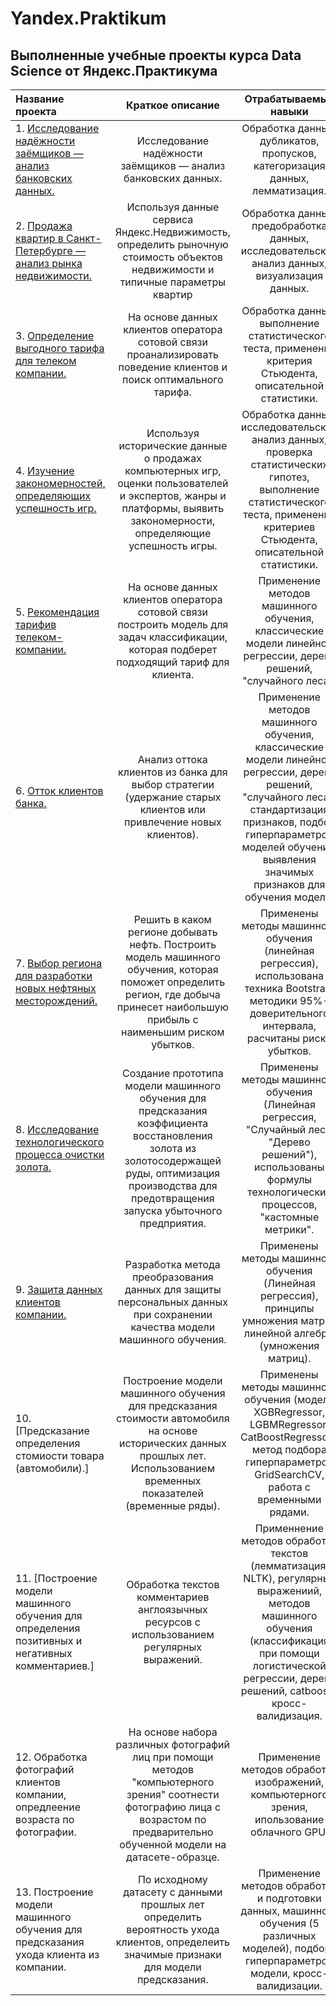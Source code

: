# Yandex.Praktikum
## Выполненные учебные проекты курса Data Science от Яндекс.Практикума
| Название проекта    | Краткое описание    | Отрабатываемые навыки | Использованные библиотеки|
|:-------------------|:-------------------:|:-----------------------:|:-------------------------:|
|1. [Исследование надёжности заёмщиков — анализ банковских данных.](https://github.com/degradablemind/Yandex.Praktikum/tree/main/project_1_Исследование_надёжности_заёмщиков)| Исследование надёжности заёмщиков — анализ банковских данных.| Обработка данных, дубликатов, пропусков, категоризация данных, лемматизация.| Python, Pandas, PyMystem3, SciPy, Matplotlib, Seaborn, SciKitLearn, numpy.
|2. [Продажа квартир в Санкт-Петербурге — анализ рынка недвижимости.](https://github.com/degradablemind/Yandex.Praktikum/tree/main/project_2_Исследование_объявлений_о_продаже_квартир)| Используя данные сервиса Яндекс.Недвижимость, определить рыночную стоимость объектов недвижимости и типичные параметры квартир|Обработка данных,  предобработка данных, исследовательский анализ данных, визуализация данных.| Python, Pandas, Matplotlib.|
|3. [Определение выгодного тарифа для телеком компании.](https://github.com/degradablemind/Yandex.Praktikum/tree/main/project_3_Определение_перспективного_тарифа_для_телеком-компании)| На основе данных клиентов оператора сотовой связи проанализировать поведение клиентов и поиск оптимального тарифа.| Обработка данных, выполнение статистического теста, применение критерия Стьюдента, описательной статистики.| Python, Pandas, Matplotlib, numpy, SciPy, Seaborn, sklearn.|
|4. [Изучение закономерностей, определяющих успешность игр.](https://github.com/degradablemind/Yandex.Praktikum/tree/main/project_4_Выявление_определяющих_успешность_игры_закономерностей)| Используя исторические данные о продажах компьютерных игр, оценки пользователей и экспертов, жанры и платформы, выявить закономерности, определяющие успешность игры.| Обработка данных, исследовательский анализ данных, проверка статистических гипотез, выполнение статистического теста, применение критериев Стьюдента, описательной статистики.| Python, Pandas, Matplotlib, numpy, SciPy, Seaborn, sklearn.|
|5. [Рекомендация тарифив телеком-компании.](https://github.com/degradablemind/Yandex.Praktikum/tree/main/project_5_Рекомендация_тарифов)| На основе данных клиентов оператора сотовой связи построить модель для задач классификации, которая подберет подходящий тариф для клиента.| Применение методов машинного обучения, классические модели линейной регрессии, дерева решений, "случайного леса".| Python, Pandas, sklearn.|
|6. [Отток клиентов банка.](https://github.com/degradablemind/Yandex.Praktikum/tree/main/project_6_Отток_клиентов)| Анализ оттока клиентов из банка для выбор стратегии (удержание старых клиентов или привлечение новых клиентов). | Применение методов машинного обучения, классические модели линейной регрессии, дерева решений, "случайного леса", стандартизация признаков, подбор гиперпараметров моделей обучения, выявления значимых признаков для обучения модели.| Python, Pandas, sklearn, eli5.|
|7. [Выбор региона для разработки новых нефтяных месторождений.](https://github.com/degradablemind/Yandex.Praktikum/tree/main/project_7_Выбор_локации_для_скважины)| Решить в каком регионе добывать нефть. Построить модель машинного обучения, которая поможет определить регион, где добыча принесет наибольшую прибыль с наименьшим риском убытков.| Применены методы машинного обучения (линейная регрессия), использована техника Bootstrap, методики 95%-доверительного интервала, расчитаны риски убытков. | Python, Pandas, sklearn, seaborn, matplotlib.|
| 8. [Исследование технологического процесса очистки золота.](https://github.com/degradablemind/Yandex.Praktikum/tree/main/project_8_Восстановление_золота_из_руды) | Создание прототипа модели машинного обучения для предсказания коэффициента восстановления золота из золотосодержащей руды, оптимизация производства для предотвращения запуска убыточного предприятия. | Применены методы машинного обучения (Линейная регрессия, "Случайный лес", "Дерево решений"), использованы формулы технологических процессов, "кастомные метрики". | Python, Pandas, sklearn, seaborn, matplotlib, DummyRegressor, sMAPE, кросс-валидизаия.|
| 9. [Защита данных клиентов компании.](https://github.com/degradablemind/Yandex.Praktikum/tree/main/project_9_Защита_персональных_данных_клиентов)| Разработка метода преобразования данных для защиты персональных данных при сохранении качества модели машинного обучения. | Применены методы машинного обучения (Линейная регрессия), принципы умножения матриц линейной алгебры (умножения матриц). | Python, Pandas, Numpy.|
| 10. [Предсказание определения стомиости товара (автомобили).]| Построение модели машинного обучения для предсказания стоимости автомобиля на основе исторических данных прошлых лет. Использованием временных показателей (временные ряды). | Применены методы машинного обучения (модели XGBRegressor, LGBMRegressor, CatBoostRegressor), метод подбора гиперпараметров GridSearchCV, работа с временными рядами. | Python, Pandas, xgboost, lightgbm, catboost, matplotlib. |
| 11. [Построение модели машинного обучения для определения позитивных и негативных комментариев.] | Обработка текстов комментариев англоязычных ресурсов с использованием регулярных выражений. | Применнение методов обработки текстов (лемматизация, NLTK), регулярных выражениий, методов машинного обучения (классификация при помощи логистической регрессии, дерева решений, catboost), кросс-валидизация. | Python, Pandas, LogisticRegression, DecisionTreeClassifier, CatBoostClassifier, re, nltk, tf-idf, spacy, tqdm. |
| 12. Обработка фотографий клиентов компании, опредлеение возраста по фотографии. | На основе набора различных фотографий лиц при помощи методов "компьютерного зрения" соотнести фотографию лица с возрастом по предварительно обученной модели на датасете-образце. | Применение методов обработки изображений, компьютерного зрения, ипользование облачного GPU. |  Python, Pandas, Numpy, seaborn, matplotlib, keras (ImageDataGenerator, ResNet50, Dense, Conv2D, AvgPool2D, Flatten, Sequential, Adam). |
| 13. Построение модели машинного обучения для предсказания ухода клиента из компании. | По исходному датасету с данными прошлых лет определить вероятность ухода клиентов, определеить значимые признаки для модели предсказания. | Применение методов обработки и подготовки данных, машинного обучения (5 различных моделей), подбора гиперпараметров модели, кросс-валидизации. | Python, Pandas, DecisionTreeClassifier, RandomForestClassifier, LogisticRegression, XGBClassifier, CatBoostClassifier, GridSearchCV.
